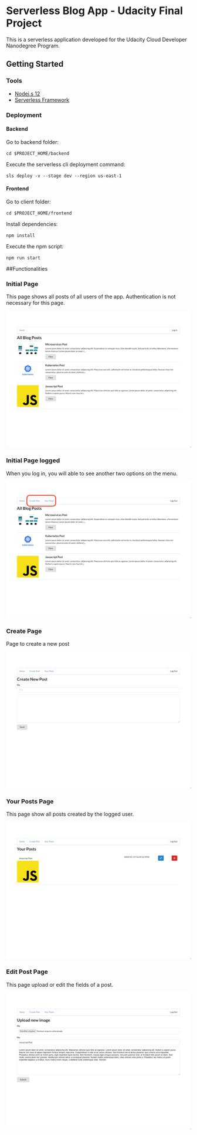 # Serverless Blog App - Udacity Final Project

This is a serverless application developed for the Udacity Cloud Developer Nanodegree Program.

## Getting Started

### Tools

- [Nodej.s 12](https://nodejs.org/dist/v12.16.3/node-v12.16.3.pkg)
- [Serverless Framework](https://www.serverless.com/framework/docs/getting-started/)

### Deployment

#### Backend

Go to backend folder:

```
cd $PROJECT_HOME/backend
```

Execute the serverless cli deployment command:

```
sls deploy -v --stage dev --region us-east-1
```

#### Frontend

Go to client folder:

```
cd $PROJECT_HOME/frontend
```

Install dependencies:

```
npm install
```

Execute the npm script:

```
npm run start
```

##Functionalities

### Initial Page

This page shows all posts of all users of the app. Authentication is not necessary for this page.

![Initial Page](images/initial_page.png)

### Initial Page logged

When you log in, you will able to see another two options on the menu.

![Initial Page Logged](images/initial_page_logged.png)

### Create Page

Page to create a new post

![Create Post Page](images/create_post_page.png)

### Your Posts Page

This page show all posts created by the logged user.

![Your Post Page](images/your_posts_page.png)

### Edit Post Page

This page upload or edit the fields of a post.

![Edit Post Page](images/edit_post_page.png)
